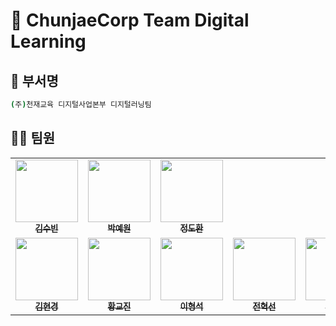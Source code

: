 # 🏢 ChunjaeCorp Team Digital Learning

## 📝 부서명

```sh
(주)천재교육 디지털사업본부 디지털러닝팀
```

## 🧑‍🦲 팀원

<table>
  <tbody>
    <tr>
      <td align="center"><a href="https://github.com/soocong1015"><img src="https://avatars.githubusercontent.com/u/126541464?v=4" width="100px;" alt=""/><br /><sub><b>김수빈</b></sub></a><br /></td>
      <td align="center"><a href="https://github.com/yewon4540"><img src="https://avatars.githubusercontent.com/u/118233694?v=4" width="100px;" alt=""/><br /><sub><b>박예원</b></sub></a><br /></td>
      <td align="center"><a href="https://github.com/yuusakuu"><img src="https://avatars.githubusercontent.com/u/126541520?v=4" width="100px;" alt=""/><br /><sub><b>정도환</b></sub></a><br /></td>
    </tr>
    <tr>
      <td align="center"><a href="https://github.com/beubeu95"><img src="https://avatars.githubusercontent.com/u/138674233?v=4" width="100px;" alt=""/><br /><sub><b>김현경</b></sub></a><br /></td>
      <td align="center"><a href="https://github.com/sendjin5"><img src="https://avatars.githubusercontent.com/u/139240093?v=4" width="100px;" alt=""/><br /><sub><b>황교진</b></sub></a><br /></td>
      <td align="center"><a href="https://github.com/lhshs"><img src="https://avatars.githubusercontent.com/u/59005236?v=4" width="100px;" alt=""/><br /><sub><b>이형석</b></sub></a><br /></td>
      <td align="center"><a href="https://github.com/jhs9129"><img src="https://avatars.githubusercontent.com/u/139462268?v=4" width="100px;" alt=""/><br /><sub><b>전혁선</b></sub></a><br /></td>
      <td align="center"><a href="https://github.com/donghohyun"><img src="https://avatars.githubusercontent.com/u/139213175?v=4" width="100px;" alt=""/><br /><sub><b>현동호</b></sub></a><br /></td>
      <td align="center"><a href="https://github.com/k-3730"><img src="https://avatars.githubusercontent.com/u/45035923?v=4" width="100px;" alt=""/><br /><sub><b>권홍준</b></sub></a><br /></td>
      <td align="center"><a href="https://github.com/jaehyukpyon2"><img src="https://avatars.githubusercontent.com/u/145942491?v=4" width="100px;" alt=""/><br /><sub><b>변재혁</b></sub></a><br /></td>
      <td align="center"><a href="https://github.com/Ryurim"><img src="https://avatars.githubusercontent.com/u/42962606?v=4" width="100px;" alt=""/><br /><sub><b>류림</b></sub></a><br /></td>
      <td align="center"><a href="https://github.com/westnowise"><img src="https://avatars.githubusercontent.com/u/98007431?v=4" width="100px;" alt=""/><br /><sub><b>조서현</b></sub></a><br /></td>
      <td align="center"><a href="https://github.com/2shin0"><img src="https://avatars.githubusercontent.com/u/161694701?v=4"  width="100px;" alt=""/><br /><sub><b>이신영</b></sub></a><br /></td>
      <td align="center"><a href="https://github.com/glassesholder"><img src="https://avatars.githubusercontent.com/u/150658909?v=4"  width="100px;" alt=""/><br /><sub><b>이효준</b></sub></a><br /></td>
    </tr>
  </tbody>
</table>
